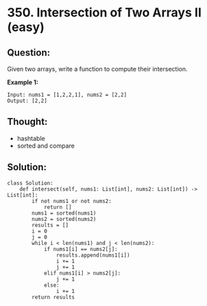 # 350. Intersection of Two Arrays II \(easy\)

## Question:

Given two arrays, write a function to compute their intersection.

**Example 1:**

```text
Input: nums1 = [1,2,2,1], nums2 = [2,2]
Output: [2,2]
```

## Thought:

* hashtable
* sorted and compare

## Solution:

```text
class Solution:
    def intersect(self, nums1: List[int], nums2: List[int]) -> List[int]:
        if not nums1 or not nums2:
            return []
        nums1 = sorted(nums1)
        nums2 = sorted(nums2)
        results = []
        i = 0
        j = 0
        while i < len(nums1) and j < len(nums2):
            if nums1[i] == nums2[j]:
                results.append(nums1[i])
                i += 1
                j += 1
            elif nums1[i] > nums2[j]:
                j += 1
            else:
                i += 1
        return results
                
```

